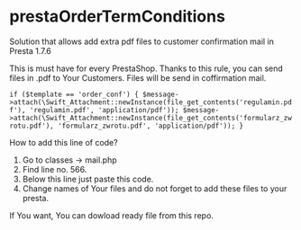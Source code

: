 # prestaOrderTermConditions
Solution that allows add extra pdf files to  customer confirmation mail in Presta 1.7.6 

This is must have for every PrestaShop. 
Thanks to this rule, you can send files in .pdf to Your Customers. Files will be send in coffirmation mail. 			

`if ($template == 'order_conf') {
                $message->attach(\Swift_Attachment::newInstance(file_get_contents('regulamin.pdf'), 'regulamin.pdf', 'application/pdf'));
                $message->attach(\Swift_Attachment::newInstance(file_get_contents('formularz_zwrotu.pdf'), 'formularz_zwrotu.pdf', 'application/pdf'));
            }`					
						
						
How to add this line of code?
1. Go to classes -> mail.php
2. Find line no. 566.
3. Below this line just paste this code.
4. Change names of Your files and do not forget to add these files to your presta. 

If You want, You can dowload ready file from this repo. 

